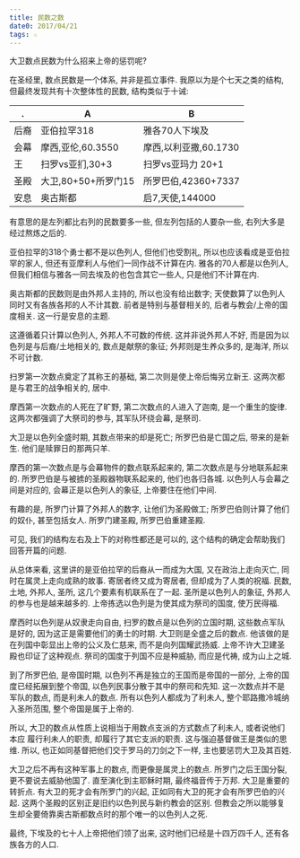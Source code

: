 ```yaml
---
title: 民数之数
date0: 2017/04/21
tags: ☆
---
```


大卫数点民数为什么招来上帝的惩罚呢?

在圣经里, 数点民数是一个体系, 并非是孤立事件. 我原以为是个七天之类的结构, 但最终发现共有十次整体性的民数, 结构类似于十诫:

.    | A                   | B
-----|---------------------|----------------------
后裔 | 亚伯拉罕318         | 雅各70人下埃及
会幕 | 摩西,亚伦,60.3550   | 摩西,以利亚撒,60.1730
王   | 扫罗vs亚扪,30+3     | 扫罗vs亚玛力 20+1
圣殿 | 大卫,80+50+所罗门15 | 所罗巴伯,42360+7337
安息 | 奥古斯都            | 启7,天使,144000

有意思的是左列都比右列的民数要多一些, 但左列包括的人要杂一些, 右列大多是经过熬炼之后的.

亚伯拉罕的318个勇士都不是以色列人, 但他们也受割礼, 所以也应该看成是亚伯拉罕的家人, 但还有亚摩利人与他们一同作战不计算在内. 雅各的70人都是以色列人, 但我们相信与雅各一同去埃及的也包含其它一些人, 只是他们不计算在内.

奥古斯都的民数则是由外邦人主持的, 所以也没有给出数字; 天使数算了以色列人同时又有各族各邦的人不计其数. 前者是特别与基督相关的, 后者与教会/上帝的国度相关. 这一行是安息的主题.

这遵循着只计算以色列人, 外邦人不可数的传统. 这并非说外邦人不好, 而是因为以色列是与后裔/土地相关的, 数点是献祭的象征; 外邦则是生养众多的, 是海洋, 所以不可计数.

扫罗第一次数点奠定了其称王的基础, 第二次则是使上帝后悔另立新王. 这两次都是与君王的战争相关的, 居中.

摩西第一次数点的人死在了旷野, 第二次数点的人进入了迦南, 是一个重生的旋律. 这两次都强调了大祭司的参与, 其军队环绕会幕, 是祭司.

大卫是以色列全盛时期, 其数点带来的却是死亡; 所罗巴伯是亡国之后, 带来的是新生. 他们是赎罪日的那两只羊.

摩西的第一次数点是与会幕物件的数点联系起来的, 第二次数点是与分地联系起来的. 所罗巴伯是与被掳的圣殿器物联系起来的, 他们也各归各城. 以色列人与会幕之间是对应的, 会幕正是以色列人的象征, 上帝要住在他们中间.

有趣的是, 所罗门计算了外邦人的数字, 让他们为圣殿做工; 所罗巴伯则计算了他们的奴仆, 甚至包括女人. 所罗门建圣殿, 所罗巴伯重建圣殿.

可见, 我们的结构左右及上下的对称性都还是可以的, 这个结构的确定会帮助我们回答开篇的问题.

从总体来看, 这里讲的是亚伯拉罕的后裔从一而成为大国, 又在政治上走向灭亡, 同时在属灵上走向成熟的故事. 寄居者终又成为寄居者, 但却成为了人类的祝福. 民数, 土地, 外邦人, 圣所, 这几个要素有机联系在了一起.  圣所是以色列人的象征, 外邦人的参与也是越来越多的. 上帝拣选以色列是为使其成为祭司的国度, 使万民得福.

摩西时以色列是从奴隶走向自由, 扫罗的数点是以色列的立国时期, 这些数点军队是好的, 因为这正是需要他们的勇士的时期. 大卫则是全盛之后的数点. 他该做的是在列国中彰显出上帝的公义及仁慈来, 而不是向列国耀武扬威. 上帝不许大卫建圣殿也印证了这种观点. 祭司的国度于列国不应是种威胁, 而应是代祷, 成为山上之城.

到了所罗巴伯, 是帝国时期, 以色列不再是独立的王国而是帝国的一部分, 上帝的国度已经拓展到整个帝国, 以色列民事分散于其中的祭司和先知. 这一次数点并不是军队的数点, 而是利未人的数点. 所有以色列人都成为了利未人, 整个耶路撒冷城纳入圣所范围, 整个帝国是属于上帝的.

所以, 大卫的数点从性质上说相当于用数点支派的方式数点了利未人, 或者说他们本应 履行利未人的职责, 却履行了其它支派的职责. 这与强迫基督做王是类似的思维. 所以, 也正如同基督把他们交于罗马的刀剑之下一样, 主也要惩罚大卫及其百姓.

大卫之后不再有这种军事上的数点, 而更像是属灵上的数点. 所罗门之后王国分裂, 更不要说去威胁他国了. 直至演化到主耶稣时期, 最终福音传于万邦. 大卫是重要的转折点. 有大卫的死才会有所罗门的兴起, 正如同有大卫的死才会有所罗巴伯的兴起. 这两个圣殿的区别正是旧约以色列民与新约教会的区别. 但教会之所以能够复生却全要倚靠奥古斯都数点时的那个唯一的以色列人之死.

最终, 下埃及的七十人上帝把他们领了出来, 这时他们已经是十四万四千人, 还有各族各方的人口.
